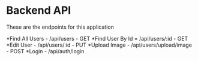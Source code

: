 # Backend API
These are the endpoints for this application

*Find All Users - /api/users - GET
*Find User By Id = /api/users/:id - GET
*Edit User - /api/users/:id - PUT
*Upload Image - /api/users/upload/image - POST
*Login - /api/auth/login


